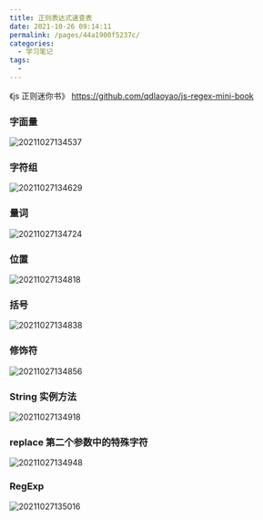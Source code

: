 ```yaml
---
title: 正则表达式速查表
date: 2021-10-26 09:14:11
permalink: /pages/44a1900f5237c/
categories:
  - 学习笔记
tags:
  -
---
```


《js 正则迷你书》
<https://github.com/qdlaoyao/js-regex-mini-book>

<!-- more -->

### 字面量

![20211027134537](https://cdn.jsdelivr.net/gh/wu529778790/image/blog/20211027134537.png)

### 字符组

![20211027134629](https://cdn.jsdelivr.net/gh/wu529778790/image/blog/20211027134629.png)

### 量词

![20211027134724](https://cdn.jsdelivr.net/gh/wu529778790/image/blog/20211027134724.png)

### 位置

![20211027134818](https://cdn.jsdelivr.net/gh/wu529778790/image/blog/20211027134818.png)

### 括号

![20211027134838](https://cdn.jsdelivr.net/gh/wu529778790/image/blog/20211027134838.png)

### 修饰符

![20211027134856](https://cdn.jsdelivr.net/gh/wu529778790/image/blog/20211027134856.png)

### String 实例方法

![20211027134918](https://cdn.jsdelivr.net/gh/wu529778790/image/blog/20211027134918.png)

### replace 第二个参数中的特殊字符

![20211027134948](https://cdn.jsdelivr.net/gh/wu529778790/image/blog/20211027134948.png)

### RegExp

![20211027135016](https://cdn.jsdelivr.net/gh/wu529778790/image/blog/20211027135016.png)
